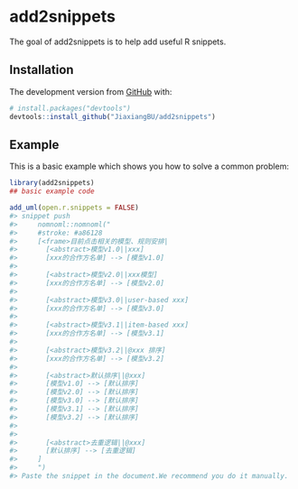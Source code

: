 
<!-- README.md is generated from README.Rmd. Please edit that file -->

# add2snippets

<!-- badges: start -->

<!-- badges: end -->

The goal of add2snippets is to help add useful R snippets.

## Installation

The development version from [GitHub](https://github.com/) with:

``` r
# install.packages("devtools")
devtools::install_github("JiaxiangBU/add2snippets")
```

## Example

This is a basic example which shows you how to solve a common problem:

``` r
library(add2snippets)
## basic example code
```

``` r
add_uml(open.r.snippets = FALSE)
#> snippet push
#>     nomnoml::nomnoml("
#>     #stroke: #a86128
#>     [<frame>目前点击相关的模型、规则安排|
#>       [<abstract>模型v1.0||xxx]
#>       [xxx的合作方名单] --> [模型v1.0]
#> 
#>       [<abstract>模型v2.0||xxx模型]
#>       [xxx的合作方名单] --> [模型v2.0]
#> 
#>       [<abstract>模型v3.0||user-based xxx]
#>       [xxx的合作方名单] --> [模型v3.0]
#> 
#>       [<abstract>模型v3.1||item-based xxx]
#>       [xxx的合作方名单] --> [模型v3.1]
#> 
#>       [<abstract>模型v3.2||@xxx 排序]
#>       [xxx的合作方名单] --> [模型v3.2]
#> 
#>       [<abstract>默认排序||@xxx]
#>       [模型v1.0] --> [默认排序]
#>       [模型v2.0] --> [默认排序]
#>       [模型v3.0] --> [默认排序]
#>       [模型v3.1] --> [默认排序]
#>       [模型v3.2] --> [默认排序]
#> 
#> 
#>       [<abstract>去重逻辑||@xxx]
#>       [默认排序] --> [去重逻辑]
#>     ]
#>     ")
#> Paste the snippet in the document.We recommend you do it manually.
```
